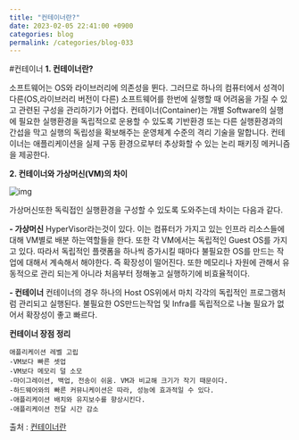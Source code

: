 ```yaml
---
title: "컨테이너란?"
date: 2023-02-05 22:41:00 +0900
categories: blog
permalink: /categories/blog-033
---
```


#컨테이너
**1. 컨테이너란?**

소프트웨어는 OS와 라이브러리에 의존성을 뛴다. 그러므로 하나의 컴퓨터에서 성격이 다른(OS,라이브러리 버전이 다른) 소프트웨어를 한번에 실행할 때 어려움을 가질 수 있고 관련된 구성을 관리하기가 어렵다. 컨테이너(Container)는 개별 Software의 실행에 필요한 실행환경을 독립적으로 운용할 수 있도록 기반환경 또는 다른 실행환경과의 간섭을 막고 실행의 독립성을 확보해주는 운영체계 수준의 격리 기술을 말합니다. 컨테이너는 애플리케이션을 실제 구동 환경으로부터 추상화할 수 있는 논리 패키징 메커니즘을 제공한다.

**2. 컨테이너와 가상머신(VM)의 차이**

![img](https://velog.velcdn.com/images%2Fgeunwoobaek%2Fpost%2F3fbe6059-4e28-44c7-9f18-bbf357e02d34%2Fimage.png)

가상머신또한 독릭접인 실행환경을 구성할 수 있도록 도와주는데 차이는 다음과 같다.

**- 가상머신**
HyperVisor라는것이 있다. 이는 컴퓨터가 가지고 있는 인프라 리소스들에 대해 VM별로 배분 하는역할들을 한다. 또한 각 VM에서는 독립적인 Guest OS를 가지고 있다.
따라서 독립적인 플랫폼을 하나씩 증가시킬 때마다 불필요한 OS를 만드는 작업에 대해서 계속해서 해야한다. 즉 확장성이 떨어진다. 또한 메모리나 자원에 관해서 유동적으로 관리 되는게 아니라 처음부터 정해놓고 실행하기에 비효율적이다.

**- 컨테이너**
컨테이너의 경우 하나의 Host OS위에서 마치 각각의 독립적인 프로그램처럼 관리되고 실행된다. 불필요한 OS만드는작업 및 Infra를 독립적으로 나눌 필요가 없어서 확장성이 좋고 빠르다.

**컨테이너 장점 정리**
```
애플리케이션 레벨 고립
-VM보다 빠른 셋업
-VM보다 메모리 덜 소모
-마이그레이션, 백업, 전송이 쉬움. VM과 비교해 크기가 작기 때문이다.
-하드웨어와의 빠른 커뮤니케이션은 따라, 성능에 효과적일 수 있다.
-애플리케이션 배치와 유지보수를 향상시킨다.
-애플리케이션 전달 시간 감소
```


출처 : [컨테이너란](https://velog.io/@geunwoobaek/%EC%BB%A8%ED%85%8C%EC%9D%B4%EB%84%88-%EB%B0%8F-%EB%8F%84%EC%BB%A4-%EA%B0%9C%EB%85%90%EC%A0%95%EB%A6%AC)